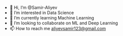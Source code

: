 - 👋 Hi, I’m @Samir-Aliyev
- 👀 I’m interested in Data Science
- 🌱 I’m currently learning Machine Learning
- 💞️ I’m looking to collaborate on ML and Deep Learning
- 📫 How to reach me aliyevsamir123@gmail.com

<!---
Samir-Aliyev/Samir-Aliyev is a ✨ special ✨ repository because its `README.md` (this file) appears on your GitHub profile.
You can click the Preview link to take a look at your changes.
--->
